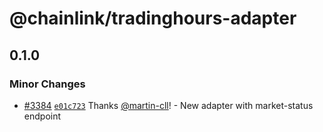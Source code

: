 # @chainlink/tradinghours-adapter

## 0.1.0

### Minor Changes

- [#3384](https://github.com/smartcontractkit/external-adapters-js/pull/3384) [`e01c723`](https://github.com/smartcontractkit/external-adapters-js/commit/e01c723dff9877866b779bcac9de32bebf1117b3) Thanks [@martin-cll](https://github.com/martin-cll)! - New adapter with market-status endpoint
